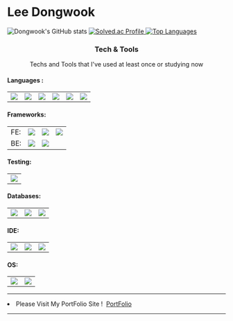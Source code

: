 
<h1>Lee Dongwook</h1>
<img src="https://github-readme-stats.vercel.app/api?username=Lee-Dongwook&theme=tokyonight" alt="Dongwook's GitHub stats">
<a href="https://solved.ac/dlehddnrsub/">
  <img src="http://mazassumnida.wtf/api/v2/generate_badge?boj=dlehddnrsub" alt="Solved.ac Profile">
  <img src="https://github-readme-stats.vercel.app/api/top-langs/?username=Lee-Dongwook&layout=compact&theme=tokyonight" alt="Top Languages">

</a>
<h3 align="center">Tech & Tools</h3> 
<p align="center"> Techs and Tools that I've used at least once or studying now </p>
<p align="center">
<h4>Languages : </h4>
<table>
<td><img src = "https://img.shields.io/badge/Python-3766AB?style=flat-square&logo=Python&logoColor=white"/></td>
<td><img src = "https://img.shields.io/badge/C++-50BCDF?style=flat-square&logo=C%2B%2B&logoColor=white"/></td>
<td><img src = "https://img.shields.io/badge/Java-FF0000?style=flat-square&logo=JDK&logoColor=white"/></td>
<td><img src = "https://img.shields.io/badge/C-50BCDF?style=flat-square&logo=C&logoColor=white"/></td>
<td><img src = "https://img.shields.io/badge/Javascript-FFFF00?style=flat-square&logo=Javascript&logoColor=black"/></td>
<td><img src = "https://img.shields.io/badge/Typescript-0066CC?style=flat-square&logo=Typescript&logoColor=white"/></td>
</table>
</p>
<p align="center">
<h4>Frameworks: </h4>
<table>
  <tr>
    <td>FE: </td> 
    <td><img src = "https://img.shields.io/badge/React-0066CC?style=flat-square&logo=React&logoColor=white"/></td>
    <td><img src = "https://img.shields.io/badge/Vue-00BB00?style=flat-square&logo=Vue.JS&logoColor=white"/></td>
    <td><img src = "https://img.shields.io/badge/Next-000000?style=flat-square&logo=Next.JS&logoColor=white"/></td>
  </tr>
  <tr>
     <td>BE: </td> 
     <td><img src = "https://img.shields.io/badge/Express-008800?style=flat-square&logo=Express&logoColor=white"/></td>
     <td><img src = "https://img.shields.io/badge/Spring-66FF66?style=flat-square&logo=SpringBoot&logoColor=white"/></td>
  </tr>
</table>
<h4>Testing: </h4>
<table>
<td><img src = "https://img.shields.io/badge/Playwright-000000?style=flat-square&logo=Playwright&logoColor=white"/></td>
</table>
<h4>Databases: </h4>
<table>
<td><img src = "https://img.shields.io/badge/MongoDB-00BB00?style=flat-square&logo=MongoDB&logoColor=white"/></td>
<td><img src = "https://img.shields.io/badge/Postgresql-0066CC?style=flat-square&logo=Postgresql&logoColor=white"/></td>
<td><img src = "https://img.shields.io/badge/Mysql-FFCC99?style=flat-square&logo=Mysql&logoColor=black"/></td>
</table>
<h4>IDE: </h4>
<table>
<td><img src = "https://img.shields.io/badge/AndroidStudio-66FF66?style=flat-square&logo=AndroidStudio&logoColor=white"/></td>
<td><img src = "https://img.shields.io/badge/VSCode-67C8FF?style=flat-square&logo=VisualStudioCode&logoColor=white"/></td>
<td><img src = "https://img.shields.io/badge/IntelliJ-000000?style=flat-square&logo=jetbrains&logoColor=white"/></td>
</table>
<h4>OS: </h4>
<table>
<td><img src = "https://img.shields.io/badge/Linux-000000?style=flat-square&logo=Linux&logoColor=white"/></td>
<td><img src = "https://img.shields.io/badge/Windows-76C8FF?style=flat-square&logo=Windows&logoColor=white"/></td>
</table>
</p>
<hr />
<li>Please Visit My PortFolio Site ! &nbsp;<a href="https://lee-dongwook.github.io/">PortFolio<a/></li>
<hr />


